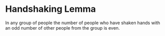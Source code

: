 # Handshaking Lemma

In any group of people the number of people who have shaken hands with an odd number of other people from the group is even.
